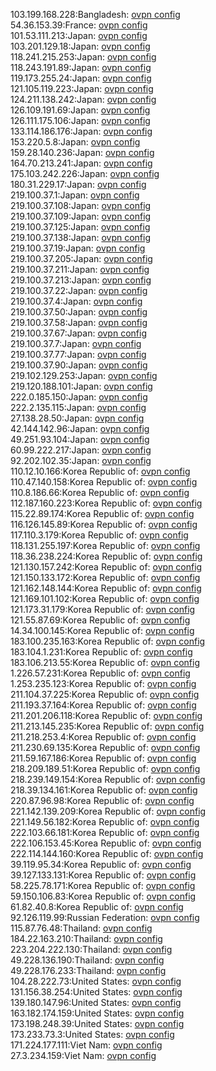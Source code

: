 103.199.168.228:Bangladesh: [ovpn config](vpn/103_199_168_228.ovpn)  
54.36.153.39:France: [ovpn config](vpn/54_36_153_39.ovpn)  
101.53.111.213:Japan: [ovpn config](vpn/101_53_111_213.ovpn)  
103.201.129.18:Japan: [ovpn config](vpn/103_201_129_18.ovpn)  
118.241.215.253:Japan: [ovpn config](vpn/118_241_215_253.ovpn)  
118.243.191.89:Japan: [ovpn config](vpn/118_243_191_89.ovpn)  
119.173.255.24:Japan: [ovpn config](vpn/119_173_255_24.ovpn)  
121.105.119.223:Japan: [ovpn config](vpn/121_105_119_223.ovpn)  
124.211.138.242:Japan: [ovpn config](vpn/124_211_138_242.ovpn)  
126.109.191.69:Japan: [ovpn config](vpn/126_109_191_69.ovpn)  
126.111.175.106:Japan: [ovpn config](vpn/126_111_175_106.ovpn)  
133.114.186.176:Japan: [ovpn config](vpn/133_114_186_176.ovpn)  
153.220.5.8:Japan: [ovpn config](vpn/153_220_5_8.ovpn)  
159.28.140.236:Japan: [ovpn config](vpn/159_28_140_236.ovpn)  
164.70.213.241:Japan: [ovpn config](vpn/164_70_213_241.ovpn)  
175.103.242.226:Japan: [ovpn config](vpn/175_103_242_226.ovpn)  
180.31.229.17:Japan: [ovpn config](vpn/180_31_229_17.ovpn)  
219.100.37.1:Japan: [ovpn config](vpn/219_100_37_1.ovpn)  
219.100.37.108:Japan: [ovpn config](vpn/219_100_37_108.ovpn)  
219.100.37.109:Japan: [ovpn config](vpn/219_100_37_109.ovpn)  
219.100.37.125:Japan: [ovpn config](vpn/219_100_37_125.ovpn)  
219.100.37.138:Japan: [ovpn config](vpn/219_100_37_138.ovpn)  
219.100.37.19:Japan: [ovpn config](vpn/219_100_37_19.ovpn)  
219.100.37.205:Japan: [ovpn config](vpn/219_100_37_205.ovpn)  
219.100.37.211:Japan: [ovpn config](vpn/219_100_37_211.ovpn)  
219.100.37.213:Japan: [ovpn config](vpn/219_100_37_213.ovpn)  
219.100.37.22:Japan: [ovpn config](vpn/219_100_37_22.ovpn)  
219.100.37.4:Japan: [ovpn config](vpn/219_100_37_4.ovpn)  
219.100.37.50:Japan: [ovpn config](vpn/219_100_37_50.ovpn)  
219.100.37.58:Japan: [ovpn config](vpn/219_100_37_58.ovpn)  
219.100.37.67:Japan: [ovpn config](vpn/219_100_37_67.ovpn)  
219.100.37.7:Japan: [ovpn config](vpn/219_100_37_7.ovpn)  
219.100.37.77:Japan: [ovpn config](vpn/219_100_37_77.ovpn)  
219.100.37.90:Japan: [ovpn config](vpn/219_100_37_90.ovpn)  
219.102.129.253:Japan: [ovpn config](vpn/219_102_129_253.ovpn)  
219.120.188.101:Japan: [ovpn config](vpn/219_120_188_101.ovpn)  
222.0.185.150:Japan: [ovpn config](vpn/222_0_185_150.ovpn)  
222.2.135.115:Japan: [ovpn config](vpn/222_2_135_115.ovpn)  
27.138.28.50:Japan: [ovpn config](vpn/27_138_28_50.ovpn)  
42.144.142.96:Japan: [ovpn config](vpn/42_144_142_96.ovpn)  
49.251.93.104:Japan: [ovpn config](vpn/49_251_93_104.ovpn)  
60.99.222.217:Japan: [ovpn config](vpn/60_99_222_217.ovpn)  
92.202.102.35:Japan: [ovpn config](vpn/92_202_102_35.ovpn)  
110.12.10.166:Korea Republic of: [ovpn config](vpn/110_12_10_166.ovpn)  
110.47.140.158:Korea Republic of: [ovpn config](vpn/110_47_140_158.ovpn)  
110.8.186.66:Korea Republic of: [ovpn config](vpn/110_8_186_66.ovpn)  
112.187.160.223:Korea Republic of: [ovpn config](vpn/112_187_160_223.ovpn)  
115.22.89.174:Korea Republic of: [ovpn config](vpn/115_22_89_174.ovpn)  
116.126.145.89:Korea Republic of: [ovpn config](vpn/116_126_145_89.ovpn)  
117.110.3.179:Korea Republic of: [ovpn config](vpn/117_110_3_179.ovpn)  
118.131.255.197:Korea Republic of: [ovpn config](vpn/118_131_255_197.ovpn)  
118.36.238.224:Korea Republic of: [ovpn config](vpn/118_36_238_224.ovpn)  
121.130.157.242:Korea Republic of: [ovpn config](vpn/121_130_157_242.ovpn)  
121.150.133.172:Korea Republic of: [ovpn config](vpn/121_150_133_172.ovpn)  
121.162.148.144:Korea Republic of: [ovpn config](vpn/121_162_148_144.ovpn)  
121.169.101.102:Korea Republic of: [ovpn config](vpn/121_169_101_102.ovpn)  
121.173.31.179:Korea Republic of: [ovpn config](vpn/121_173_31_179.ovpn)  
121.55.87.69:Korea Republic of: [ovpn config](vpn/121_55_87_69.ovpn)  
14.34.100.145:Korea Republic of: [ovpn config](vpn/14_34_100_145.ovpn)  
183.100.235.163:Korea Republic of: [ovpn config](vpn/183_100_235_163.ovpn)  
183.104.1.231:Korea Republic of: [ovpn config](vpn/183_104_1_231.ovpn)  
183.106.213.55:Korea Republic of: [ovpn config](vpn/183_106_213_55.ovpn)  
1.226.57.231:Korea Republic of: [ovpn config](vpn/1_226_57_231.ovpn)  
1.253.235.123:Korea Republic of: [ovpn config](vpn/1_253_235_123.ovpn)  
211.104.37.225:Korea Republic of: [ovpn config](vpn/211_104_37_225.ovpn)  
211.193.37.164:Korea Republic of: [ovpn config](vpn/211_193_37_164.ovpn)  
211.201.206.118:Korea Republic of: [ovpn config](vpn/211_201_206_118.ovpn)  
211.213.145.235:Korea Republic of: [ovpn config](vpn/211_213_145_235.ovpn)  
211.218.253.4:Korea Republic of: [ovpn config](vpn/211_218_253_4.ovpn)  
211.230.69.135:Korea Republic of: [ovpn config](vpn/211_230_69_135.ovpn)  
211.59.167.186:Korea Republic of: [ovpn config](vpn/211_59_167_186.ovpn)  
218.209.189.51:Korea Republic of: [ovpn config](vpn/218_209_189_51.ovpn)  
218.239.149.154:Korea Republic of: [ovpn config](vpn/218_239_149_154.ovpn)  
218.39.134.161:Korea Republic of: [ovpn config](vpn/218_39_134_161.ovpn)  
220.87.96.98:Korea Republic of: [ovpn config](vpn/220_87_96_98.ovpn)  
221.142.139.209:Korea Republic of: [ovpn config](vpn/221_142_139_209.ovpn)  
221.149.56.182:Korea Republic of: [ovpn config](vpn/221_149_56_182.ovpn)  
222.103.66.181:Korea Republic of: [ovpn config](vpn/222_103_66_181.ovpn)  
222.106.153.45:Korea Republic of: [ovpn config](vpn/222_106_153_45.ovpn)  
222.114.144.160:Korea Republic of: [ovpn config](vpn/222_114_144_160.ovpn)  
39.119.95.34:Korea Republic of: [ovpn config](vpn/39_119_95_34.ovpn)  
39.127.133.131:Korea Republic of: [ovpn config](vpn/39_127_133_131.ovpn)  
58.225.78.171:Korea Republic of: [ovpn config](vpn/58_225_78_171.ovpn)  
59.150.106.83:Korea Republic of: [ovpn config](vpn/59_150_106_83.ovpn)  
61.82.40.8:Korea Republic of: [ovpn config](vpn/61_82_40_8.ovpn)  
92.126.119.99:Russian Federation: [ovpn config](vpn/92_126_119_99.ovpn)  
115.87.76.48:Thailand: [ovpn config](vpn/115_87_76_48.ovpn)  
184.22.163.210:Thailand: [ovpn config](vpn/184_22_163_210.ovpn)  
223.204.222.130:Thailand: [ovpn config](vpn/223_204_222_130.ovpn)  
49.228.136.190:Thailand: [ovpn config](vpn/49_228_136_190.ovpn)  
49.228.176.233:Thailand: [ovpn config](vpn/49_228_176_233.ovpn)  
104.28.222.73:United States: [ovpn config](vpn/104_28_222_73.ovpn)  
131.156.38.254:United States: [ovpn config](vpn/131_156_38_254.ovpn)  
139.180.147.96:United States: [ovpn config](vpn/139_180_147_96.ovpn)  
163.182.174.159:United States: [ovpn config](vpn/163_182_174_159.ovpn)  
173.198.248.39:United States: [ovpn config](vpn/173_198_248_39.ovpn)  
173.233.73.3:United States: [ovpn config](vpn/173_233_73_3.ovpn)  
171.224.177.111:Viet Nam: [ovpn config](vpn/171_224_177_111.ovpn)  
27.3.234.159:Viet Nam: [ovpn config](vpn/27_3_234_159.ovpn)  
